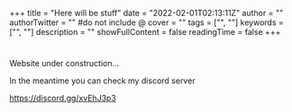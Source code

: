 +++
title = "Here will be stuff"
date = "2022-02-01T02:13:11Z"
author = ""
authorTwitter = "" #do not include @
cover = ""
tags = ["", ""]
keywords = ["", ""]
description = ""
showFullContent = false
readingTime = false
+++

#  # 

Website under construction...

In the meantime you can check my discord server

https://discord.gg/xvEhJ3p3
